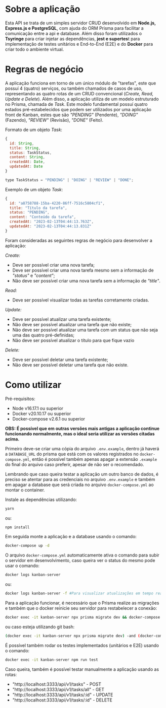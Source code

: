 # Sobre a aplicação

Esta API se trata de um simples servidor CRUD desenvolvido em **Node.js, Express.js e PostgreSQL**, com ajuda do ORM Prisma para facilitar a comunicação entre a api e database. Além disso foram utilizados o **Tsyringe** para criar injetar as dependências, **jest e supertes**t para implementação de testes unitários e End-to-End (E2E) e do **Docker** para criar todo o ambiente virtual.

# Regras de negócio

A aplicação funciona em torno de um único módulo de "tarefas", este que possuí 4 (quatro) serviços, ou também chamados de casos de uso, representando as quatro rotas de um CRUD convencional (_Create, Read, Update e Delete_). Além disso, a aplicação utiliza de um modelo estruturado no Prisma, chamada de _Task_. Este modelo fundamental possuí quatro estados pré-estabelecidos que podem ser utilizados por uma aplicação front de Kanban, estes que são _"PENDING"_ (Pendente), _"DOING"_ (Fazendo), _"REVIEW"_ (Revisão), _"DONE"_ (Feito).

Formato de um objeto _Task_:

```javascript
{
  id: String,
  title: String,
  status: TaskStatus,
  content: String,
  createdAt: Date,
  updatedAt: Date
}

type TaskStatus = "PENDING" | "DOING" | "REVIEW" | "DONE";
```

Exemplo de um objeto _Task_:

```javascript
{
  id: "a8758788-15ba-4220-86ff-7516c5804cf1",
  title: "Título da tarefa",
  status: "PENDING",
  content: "Conteúdo da tarefa",
  createdAt: "2023-02-13T04:44:13.763Z",
  updatedAt: "2023-02-13T04:44:13.831Z"
}
```

Foram consideradas as seguintes regras de negócio para desenvolver a aplicação:

_Create:_

- Deve ser possível criar uma nova tarefa;
- Deve ser possível criar uma nova tarefa mesmo sem a informação de _"status"_ e _"content"_;
- Não deve ser possível criar uma nova tarefa sem a informação de _"title"_.

_Read:_

- Deve ser possível visualizar todas as tarefas corretamente criadas.

_Update:_

- Deve ser possível atualizar uma tarefa existente;
- Não deve ser possível atualizar uma tarefa que não existe;
- Não deve ser possível atualizar uma tarefa com um status que não seja uma das quatro pré-definidas;
- Não deve ser possível atualizar o título para que fique vazio

_Delete:_

- Deve ser possível deletar uma tarefa existente;
- Não deve ser possível deletar uma tarefa que não existe.

# Como utilizar

Pré-requisitos:

- Node v16.17.1 ou superior
- Docker v20.10.17 ou superior
- Docker-compose v2.6.1 ou superior

**OBS: É possível que em outras versões mais antigas a aplicação continue funcionando normalmente, mas o ideal seria utilizar as versões citadas acima.**

Primeiro deve-se criar uma cópia do arquivo `.env.example`, dentro já haverá a `DATABASE_URL` do prisma que está com os valores registrados no `docker-compose.yml`, então é possível também apenas apagar a extensão `.example` do final do arquivo caso preferir, apesar de não ser o recomendado.

Lembrando que caso queira testar a aplicação um outro banco de dados, é preciso se atentar para as credenciais no arquivo `.env.example` e também em apagar a database que será criada no arquivo `docker-compose.yml` ao montar o container.

Instale as dependências utilizando:

```bash
yarn
```

ou:

```bash
npm install
```

Em seguida monte a aplicação e a database usando o comando:

```bash
docker-compose up -d
```

O arquivo `docker-compose.yml` automaticamente ativa o comando para subir o servidor em desenvolvimento, caso queira ver o status do mesmo pode usar o comando:

```bash
docker logs kanban-server
```

ou:

```bash
docker logs kanban-server -f #Para visualizar atualizações em tempo real
```

Para a aplicação funcionar, é necessário que o Prisma realize as migrações e também que o docker reinicie seu servidor para restabelecer a conexão:

```bash
docker exec -it kanban-server npx prisma migrate dev && docker-compose restart
```

ou caso esteja utilizando git bash:

```bash
(docker exec -it kanban-server npx prisma migrate dev) -and (docker-compose restart)
```

É possível também rodar os testes implementados (unitários e E2E) usando o comando:

```bash
docker exec -it kanban-server npm run test
```

Caso queira, também é possível testar manualmente a aplicação usando as rotas:

- "http://localhost:3333/api/v1/tasks" - POST
- "http://localhost:3333/api/v1/tasks/all" - GET
- "http://localhost:3333/api/v1/tasks/:id" - UPDATE
- "http://localhost:3333/api/v1/tasks/:id" - DELETE
